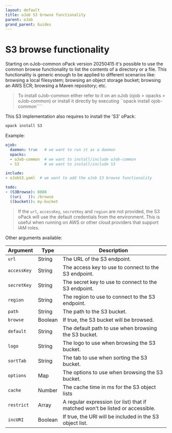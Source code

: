 ```yaml
---
layout: default
title: oJob S3 browse functionality
parent: oJob
grand_parent: Guides
---
```


# S3 browse functionality

Starting on oJob-common oPack version 20250415 it's possible to use the common browse functionality to list the contents of a directory or a file. This functionality is generic enough to be applied to different scenarios like: browsing a local filesystem; browsing an object storage bucket; browsing an AWS ECR; browsing a Maven repository; etc.

> To install oJob-common either refer to it on an oJob (ojob > opacks > oJob-common) or install it directly by executing ``opack install ojob-common````

This S3 implementation also requires to install the 'S3' oPack:

```bash
opack install S3
```

Example:

```yaml
ojob:
  daemon: true   # we want to run it as a daemon 
  opacks: 
  - oJob-common  # we want to install/include oJob-common
  - S3           # we want to install/include S3

include:
- oJobS3.yaml  # we want to add the oJob S3 browse functionality

todo:
- (S3Browse): 8888
  ((uri   )): /browse
  ((bucket)): my-bucket
```

> If the `url`, `accessKey`, `secretKey` and `region` are not provided, the S3 oPack will use the default credentials from the environment. This is useful when running on AWS or other cloud providers that support IAM roles.

Other arguments available:

| Argument | Type | Description |
| -------- | ---- | ----------- |
| `url` | String | The URL of the S3 endpoint. |
| `accessKey` | String | The access key to use to connect to the S3 endpoint. |
| `secretKey` | String | The secret key to use to connect to the S3 endpoint. |
| `region` | String | The region to use to connect to the S3 endpoint. |
| `path` | String | The path to the S3 bucket. |
| `browse` | Boolean | If true, the S3 bucket will be browsed. |
| `default` | String | The default path to use when browsing the S3 bucket. |
| `logo` | String | The logo to use when browsing the S3 bucket. |
| `sortTab` | String | The tab to use when sorting the S3 bucket. |
| `options` | Map | The options to use when browsing the S3 bucket. |
| `cache` | Number | The cache time in ms for the S3 object lists |
| `restrict` | Array | A regular expression (or list) that if matched won't be listed or accessible. |
| `incURI` | Boolean | If true, the URI will be included in the S3 object list. |

